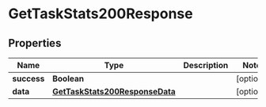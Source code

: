 

# GetTaskStats200Response


## Properties

| Name | Type | Description | Notes |
|------------ | ------------- | ------------- | -------------|
|**success** | **Boolean** |  |  [optional] |
|**data** | [**GetTaskStats200ResponseData**](GetTaskStats200ResponseData.md) |  |  [optional] |



